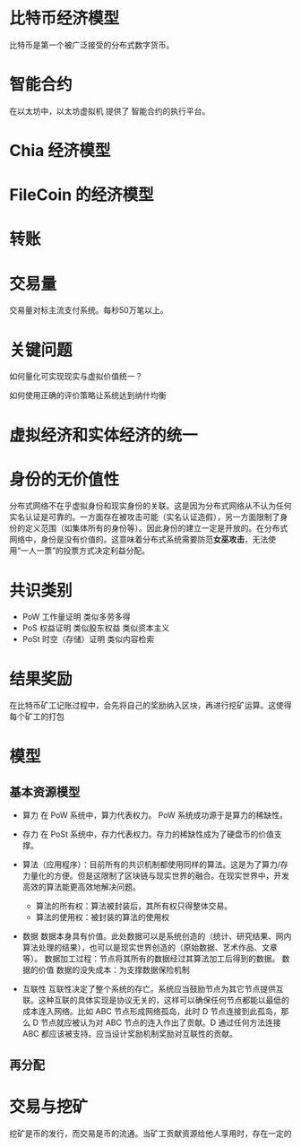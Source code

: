 # 比特币经济模型
比特币是第一个被广泛接受的分布式数字货币。

# 智能合约
在以太坊中，以太坊虚拟机 提供了 智能合约的执行平台。


# Chia 经济模型

# FileCoin 的经济模型


# 转账

# 交易量
交易量对标主流支付系统。每秒50万笔以上。


# 关键问题
如何量化可实现现实与虚拟价值统一？

如何使用正确的评价策略让系统达到纳什均衡


# 虚拟经济和实体经济的统一

# 身份的无价值性
分布式网络不在乎虚拟身份和现实身份的关联。这是因为分布式网络从不认为任何实名认证是可靠的。一方面存在被攻击可能（实名认证造假），另一方面限制了身份的定义范围（如集体所有的身份等）。因此身份的建立一定是开放的。在分布式网络中，身份是没有价值的。这意味着分布式系统需要防范**女巫攻击**，无法使用“一人一票”的投票方式决定利益分配。


# 共识类别
- PoW 工作量证明 类似多劳多得
- PoS 权益证明 类似股东权益 类似资本主义
- PoSt 时空（存储）证明 类似内容检索


# 结果奖励
在比特币矿工记账过程中，会先将自己的奖励纳入区块，再进行挖矿运算。这使得每个矿工的打包

# 模型
## 基本资源模型
- 算力
    在 PoW 系统中，算力代表权力。 PoW 系统成功源于是算力的稀缺性。
- 存力
    在 PoSt 系统中，存力代表权力。存力的稀缺性成为了硬盘币的价值支撑。
- 算法（应用程序）：目前所有的共识机制都使用同样的算法。这是为了算力/存力量化的方便。但是这限制了区块链与现实世界的融合。在现实世界中，开发高效的算法能更高效地解决问题。
  - 算法的所有权：算法被封装后，其所有权只得整体交易。
  - 算法的使用权：被封装的算法的使用权
- 数据
    数据本身具有价值。此处数据可以是系统创造的（统计、研究结果、网内算法处理的结果），也可以是现实世界创造的（原始数据、艺术作品、文章等）。
    数据加工过程：节点将其所有的数据经过其算法加工后得到的数据。
    数据的价值
    数据的没失成本：为支撑数据保险机制

- 互联性
    互联性决定了整个系统的存亡。系统应当鼓励节点为其它节点提供互联。这种互联的具体实现是协议无关的，这样可以确保任何节点都能以最低的成本连入网络。比如 ABC 节点形成网络孤岛，此时 D 节点连接到此孤岛，那么 D 节点就应被认为对 ABC 节点的连入作出了贡献。D 通过任何方法连接 ABC 都应该被支持。应当设计奖励机制奖励对互联性的贡献。
  
## 再分配



# 交易与挖矿

挖矿是币的发行，而交易是币的流通。当矿工贡献资源给他人享用时，存在一定的



